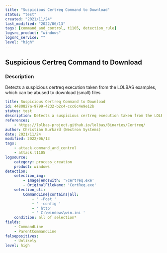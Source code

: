 ```yaml
---
title: "Suspicious Certreq Command to Download"
status: "test"
created: "2021/11/24"
last_modified: "2022/06/13"
tags: [command_and_control, t1105, detection_rule]
logsrc_product: "windows"
logsrc_service: ""
level: "high"
---
```


## Suspicious Certreq Command to Download

### Description

Detects a suspicious certreq execution taken from the LOLBAS examples, which can be abused to download (small) files

```yml
title: Suspicious Certreq Command to Download
id: 4480827a-9799-4232-b2c4-ccc6c4e9e12b
status: test
description: Detects a suspicious certreq execution taken from the LOLBAS examples, which can be abused to download (small) files
references:
    - https://lolbas-project.github.io/lolbas/Binaries/Certreq/
author: Christian Burkard (Nextron Systems)
date: 2021/11/24
modified: 2022/06/13
tags:
    - attack.command_and_control
    - attack.t1105
logsource:
    category: process_creation
    product: windows
detection:
    selection_img:
        - Image|endswith: '\certreq.exe'
        - OriginalFileName: 'CertReq.exe'
    selection_cli:
        CommandLine|contains|all:
            - ' -Post '
            - ' -config '
            - ' http'
            - ' C:\windows\win.ini '
    condition: all of selection*
fields:
    - CommandLine
    - ParentCommandLine
falsepositives:
    - Unlikely
level: high

```
